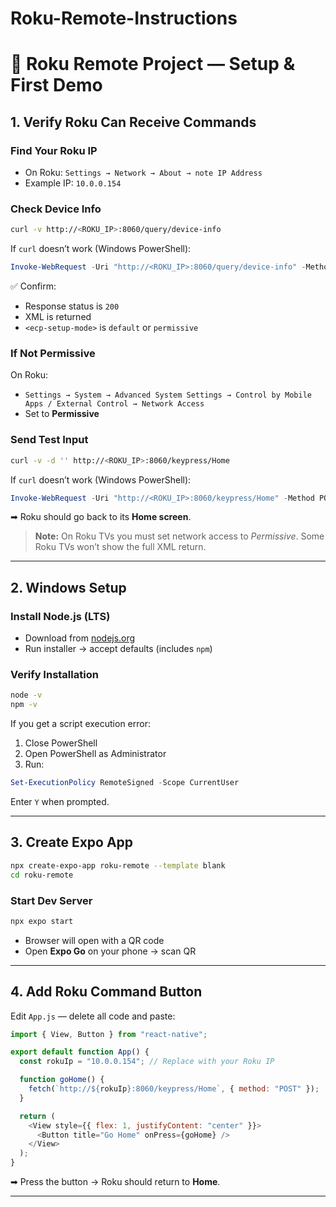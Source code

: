 # Roku-Remote-Instructions

# 📱 Roku Remote Project — Setup & First Demo

## 1. Verify Roku Can Receive Commands

### Find Your Roku IP
- On Roku: `Settings → Network → About → note IP Address`
- Example IP: `10.0.0.154`

### Check Device Info
```bash
curl -v http://<ROKU_IP>:8060/query/device-info
```

If `curl` doesn’t work (Windows PowerShell):
```powershell
Invoke-WebRequest -Uri "http://<ROKU_IP>:8060/query/device-info" -Method GET -Verbose
```

✅ Confirm:
- Response status is `200`
- XML is returned
- `<ecp-setup-mode>` is `default` or `permissive`

### If Not Permissive
On Roku:
- `Settings → System → Advanced System Settings → Control by Mobile Apps / External Control → Network Access`
- Set to **Permissive**

### Send Test Input
```bash
curl -v -d '' http://<ROKU_IP>:8060/keypress/Home
```

If `curl` doesn’t work (Windows PowerShell):
```powershell
Invoke-WebRequest -Uri "http://<ROKU_IP>:8060/keypress/Home" -Method POST
```

➡ Roku should go back to its **Home screen**.

> **Note:** On Roku TVs you must set network access to *Permissive*. Some Roku TVs won’t show the full XML return.

---

## 2. Windows Setup

### Install Node.js (LTS)
- Download from [nodejs.org](https://nodejs.org)
- Run installer → accept defaults (includes `npm`)

### Verify Installation
```bash
node -v
npm -v
```

If you get a script execution error:
1. Close PowerShell
2. Open PowerShell as Administrator
3. Run:
```powershell
Set-ExecutionPolicy RemoteSigned -Scope CurrentUser
```
Enter `Y` when prompted.

---

## 3. Create Expo App

```bash
npx create-expo-app roku-remote --template blank
cd roku-remote
```

### Start Dev Server
```bash
npx expo start
```

- Browser will open with a QR code
- Open **Expo Go** on your phone → scan QR

---

## 4. Add Roku Command Button

Edit `App.js` — delete all code and paste:

```javascript
import { View, Button } from "react-native";

export default function App() {
  const rokuIp = "10.0.0.154"; // Replace with your Roku IP

  function goHome() {
    fetch(`http://${rokuIp}:8060/keypress/Home`, { method: "POST" });
  }

  return (
    <View style={{ flex: 1, justifyContent: "center" }}>
      <Button title="Go Home" onPress={goHome} />
    </View>
  );
}
```

➡ Press the button → Roku should return to **Home**.

---
